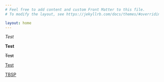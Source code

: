 ```yaml
---
# Feel free to add content and custom Front Matter to this file.
# To modify the layout, see https://jekyllrb.com/docs/themes/#overriding-theme-defaults

layout: home
---
```


*Test*

**Test**

~~Test~~

[Test](test.md)

<a href="https://de.wikiversity.org/wiki/Wikiversity:Fellow-Programm_Freies_Wissen/Einreichungen/The_Book_of_Statistical_Proofs">TBSP</a>